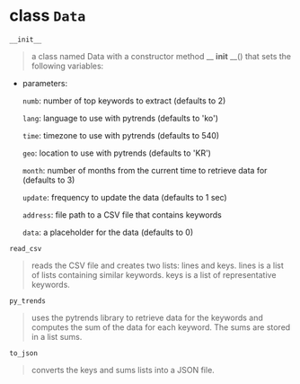 # class `Data`

`__init__`

> a class named Data with a constructor method __ __init__ __() that sets the following variables:

- parameters: 

  `numb`: number of top keywords to extract (defaults to 2)
  
  `lang`: language to use with pytrends (defaults to 'ko')
  
  `time`: timezone to use with pytrends (defaults to 540)
  
  `geo`: location to use with pytrends (defaults to 'KR')
  
  `month`: number of months from the current time to retrieve data for (defaults to 3)
  
  `update`: frequency to update the data (defaults to 1 sec)
  
  `address`: file path to a CSV file that contains keywords
  
  `data`: a placeholder for the data (defaults to 0)

`read_csv`

  > reads the CSV file and creates two lists: lines and keys. 
  > lines is a list of lists containing similar keywords. 
  > keys is a list of representative keywords.

`py_trends`

  > uses the pytrends library to retrieve data for the keywords and computes the sum of the data for each keyword. 
  > The sums are stored in a list sums.

`to_json`

 >  converts the keys and sums lists into a JSON file.
